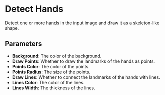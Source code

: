 # Detect Hands

Detect one or more hands in the input image and draw it as a skeleton-like shape.

## Parameters

- **Background**: The color of the background.
- **Draw Points**: Whether to draw the landmarks of the hands as points.
- **Points Color**: The color of the points.
- **Points Radius**: The size of the points.
- **Draw Lines**: Whether to connect the landmarks of the hands with lines.
- **Lines Color**: The color of the lines.
- **Lines Width**: The thickness of the lines.
